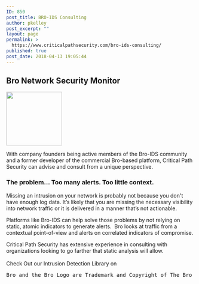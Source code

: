```yaml
---
ID: 850
post_title: BRO-IDS Consulting
author: pkelley
post_excerpt: ""
layout: page
permalink: >
  https://www.criticalpathsecurity.com/bro-ids-consulting/
published: true
post_date: 2018-04-13 19:05:44
---
```

<h2>Bro Network Security Monitor</h2>
<a href="https://www.criticalpathsecurity.com/wp-content/uploads/2018/04/bro-eyes.png"><img src="https://www.criticalpathsecurity.com/wp-content/uploads/2018/04/bro-eyes.png" alt="" width="149" height="143" /></a>
<p dir="ltr">With company founders being active members of the Bro-IDS community and a former developer of the commercial Bro-based platform, Critical Path Security can advise and consult from a unique perspective.</p>

<h3 dir="ltr"><strong>The problem… Too many alerts. Too little context.</strong></h3>
<p dir="ltr">Missing an intrusion on your network is probably not because you don't have enough log data. It’s likely that you are missing the necessary visibility into network traffic or it is delivered in a manner that’s not actionable.</p>
<p dir="ltr">Platforms like Bro-IDS can help solve those problems by not relying on static, atomic indicators to generate alerts.  Bro looks at traffic from a contextual point-of-view and alerts on correlated indicators of compromise.</p>
Critical Path Security has extensive experience in consulting with organizations looking to go farther that static analysis will allow.

Check Out our Intrusion Detection Library on  <a href="https://github.com/CriticalPathSecurity"><img src="https://assets-cdn.github.com/images/modules/logos_page/GitHub-Logo.png" width="65" height="17" /></a>
<pre>Bro and the Bro Logo are Trademark and Copyright of The Bro Project.</pre>